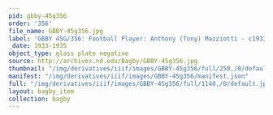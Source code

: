 ```yaml
---
pid: gbby-45g356
order: '356'
file_name: GBBY-45g356.jpg
label: 'GBBY 45G/356: Football Player: Anthony (Tony) Mazziotti - c1933-1935'
_date: 1933-1935
object_type: glass plate negative
source: http://archives.nd.edu/Bagby/GBBY-45g356.jpg
thumbnail: "/img/derivatives/iiif/images/GBBY-45g356/full/250,/0/default.jpg"
manifest: "/img/derivatives/iiif/images/GBBY-45g356/manifest.json"
full: "/img/derivatives/iiif/images/GBBY-45g356/full/1140,/0/default.jpg"
layout: bagby_item
collection: bagby
---
```

